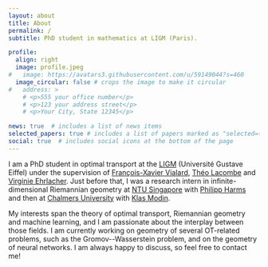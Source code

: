 ```yaml
---
layout: about
title: About
permalink: /
subtitle: PhD student in mathematics at LIGM (Paris).

profile:
  align: right
  image: profile.jpeg
#   image: https://avatars3.githubusercontent.com/u/59149044?s=460
  image_circular: false # crops the image to make it circular
#   address: >
    # <p>555 your office number</p>
    # <p>123 your address street</p>
    # <p>Your City, State 12345</p>

news: true  # includes a list of news items
selected_papers: true # includes a list of papers marked as "selected={true}"
social: true  # includes social icons at the bottom of the page
---
```


I am a PhD student in optimal transport at the [LIGM](https://siteigm.univ-mlv.fr/) (Université Gustave Eiffel) under the supervision of [François-Xavier Vialard]({http://angkor.univ-mlv.fr/~vialard/}), [Théo Lacombe]({https://tlacombe.github.io/}) and [Virginie Ehrlacher]({https://team.inria.fr/matherials/team-members/virginie-ehrlacher-galland/}).
Just before that, I was a research intern in infinite-dimensional Riemannian geometry at [NTU Singapore](https://www.ntu.edu.sg/spms) with [Philipp Harms](http://www.philippharms.com/) and then at [Chalmers University](https://www.chalmers.se/en/) with [Klas Modin](https://klasmodin.github.io/).
<!-- I recently completed a dual-degree MSc at [Mines Paris - PSL](https://www.minesparis.psl.eu/) and [ENS Paris-Saclay (MVA)](https://www.master-mva.com/). -->

My interests span the theory of optimal transport, Riemannian geometry and machine learning, and I am passionate about the interplay between those fields. I am currently working on geometry of several OT-related problems, such as the Gromov--Wasserstein problem, and on the geometry of neural networks. I am always happy to discuss, so feel free to contact me!
